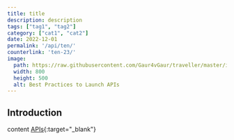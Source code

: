 ```yaml
---
title: title
description: description
tags: ["tag1", "tag2"]
category: ["cat1", "cat2"]
date: 2022-12-01
permalink: '/api/ten/'
counterlink: 'ten-23/'
image:
  path: https://raw.githubusercontent.com/Gaur4vGaur/traveller/master/images/api/2022-12-01-ten-best-practices-to-launch-apis-in-2023.jpg
  width: 800
  height: 500
  alt: Best Practices to Launch APIs
---
```


## Introduction
content
[APIs](https://en.wikipedia.org/wiki/API){:target="_blank"}






